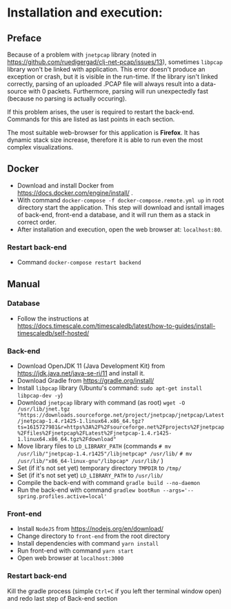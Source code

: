 # Installation and execution:
## Preface
Because of a problem with `jnetpcap` library (noted in https://github.com/ruedigergad/clj-net-pcap/issues/13), sometimes 
`libpcap` library won't be linked with application. This error doesn't produce an exception or crash, but it is visible in the run-time.
If the library isn't linked correctly, parsing of an uploaded .PCAP file will always result into a data-source with 0 packets.
Furthermore, parsing will run unexpectedly fast (because no parsing is actually occuring).

If this problem arises, the user is required to restart the back-end. Commands for this are listed as last points in each section.

The most suitable web-browser for this application is __Firefox__. It has dynamic stack size increase, therefore it is able to
run even the most complex visualizations.
## Docker
* Download and install Docker from https://docs.docker.com/engine/install/ .
* With command `docker-compose -f docker-compose.remote.yml up` in root directory start the application. This step will download and isntall
  images of back-end, front-end a database, and it will run them as a stack in correct order.
* After installation and execution, open the web browser at: `localhost:80`.
### Restart back-end
* Command `docker-compose restart backend`
## Manual
### Database
* Follow the instructions at https://docs.timescale.com/timescaledb/latest/how-to-guides/install-timescaledb/self-hosted/
 ### Back-end
* Download OpenJDK 11 (Java Development Kit) from https://jdk.java.net/java-se-ri/11 and install it.
* Download Gradle from https://gradle.org/install/
* Install `libpcap` library (Ubuntu's command: `sudo apt-get install libpcap-dev -y`)
* Download `jnetpcap` library with command (as root)  `wget -O /usr/lib/jnet.tgz "https://downloads.sourceforge.net/project/jnetpcap/jnetpcap/Latest/jnetpcap-1.4.r1425-1.linux64.x86_64.tgz?ts=1615727981&r=https%3A%2F%2Fsourceforge.net%2Fprojects%2Fjnetpcap%2Ffiles%2Fjnetpcap%2FLatest%2Fjnetpcap-1.4.r1425-1.linux64.x86_64.tgz%2Fdownload"`
* Move library files to `LD_LIBRARY_PATH` (commands 
`# mv /usr/lib/"jnetpcap-1.4.r1425"/libjnetpcap* /usr/lib/`
`# mv /usr/lib/"x86_64-linux-gnu"/libpcap* /usr/lib/`
)
* Set (if it's not set yet) temporary directory `TMPDIR` to `/tmp/`
* Set (if it's not set yet) `LD_LIBRARY_PATH` to `/usr/lib/`
* Compile the back-end with command `gradle build --no-daemon`
* Run the back-end with command `gradlew bootRun --args='--spring.profiles.active=local'`
 ### Front-end
* Install `NodeJS` from https://nodejs.org/en/download/
* Change directory to `front-end` from the root directory
* Install dependencies with command `yarn install`
* Run front-end with command `yarn start`
* Open web browser at `localhost:3000`
### Restart back-end
Kill the gradle process (simple `Ctrl+C` if you left ther terminal window open) and redo last step of Back-end section
